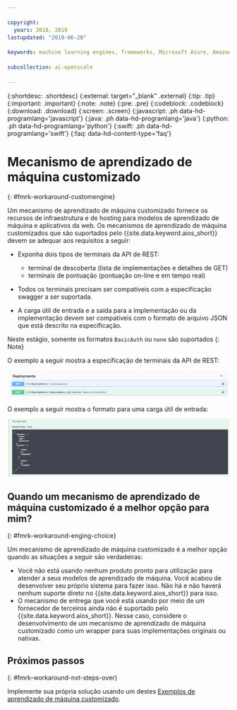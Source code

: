 ```yaml
---

copyright:
  years: 2018, 2019
lastupdated: "2019-06-28"

keywords: machine learning engines, frameworks, Microsoft Azure, Amazone SageMaker, custom ML engine 

subcollection: ai-openscale

---
```


{:shortdesc: .shortdesc}
{:external: target="_blank" .external}
{:tip: .tip}
{:important: .important}
{:note: .note}
{:pre: .pre}
{:codeblock: .codeblock}
{:download: .download}
{:screen: .screen}
{:javascript: .ph data-hd-programlang='javascript'}
{:java: .ph data-hd-programlang='java'}
{:python: .ph data-hd-programlang='python'}
{:swift: .ph data-hd-programlang='swift'}
{:faq: data-hd-content-type='faq'}

# Mecanismo de aprendizado de máquina customizado
{: #fmrk-workaround-customengine}

Um mecanismo de aprendizado de máquina customizado fornece os recursos de infraestrutura e de hosting para modelos de aprendizado de máquina e aplicativos da web. Os mecanismos de aprendizado de máquina customizados que são suportados pelo {{site.data.keyword.aios_short}} devem se adequar aos requisitos a seguir:

- Exponha dois tipos de terminais da API de REST:

   * terminal de descoberta (lista de implementações e detalhes de GET)
   * terminais de pontuação (pontuação on-line e em tempo real)

- Todos os terminais precisam ser compatíveis com a especificação swagger a ser suportada.

- A carga útil de entrada e a saída para a implementação ou da implementação devem ser compatíveis com o formato de arquivo JSON que está descrito na especificação.

Neste estágio, somente os formatos `BasicAuth` ou `none` são suportados
{: Note}

O exemplo a seguir mostra a especificação de terminais da API de REST:

![A especificação de terminais da API de REST é exibida por meio do documento do swagger](images/wosdeployments.png)


O exemplo a seguir mostra o formato para uma carga útil de entrada:

![O exemplo de carga útil de entrada é mostrado](images/wosinputdata.png)


## Quando um mecanismo de aprendizado de máquina customizado é a melhor opção para mim?
{: #fmrk-workaround-enging-choice}

Um mecanismo de aprendizado de máquina customizado é a melhor opção quando as situações a seguir são verdadeiras:

- Você não está usando nenhum produto pronto para utilização para atender a seus modelos de aprendizado de máquina. Você acabou de desenvolver seu próprio sistema para fazer isso. Não há e não haverá nenhum suporte direto no {{site.data.keyword.aios_short}} para isso.
- O mecanismo de entrega que você está usando por meio de um fornecedor de terceiros ainda não é suportado pelo {{site.data.keyword.aios_short}}. Nesse caso, considere o desenvolvimento de um mecanismo de aprendizado de máquina customizado como um wrapper para suas implementações originais ou nativas.

## Próximos passos
{: #fmrk-workaround-nxt-steps-over}

Implemente sua própria solução usando um destes [Exemplos de aprendizado de máquina customizado](/docs/services/ai-openscale?topic=ai-openscale-fmrk-workaround-cstmmlsengex).
